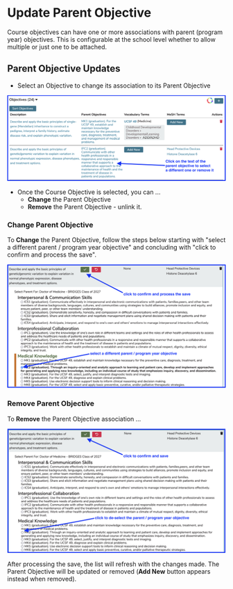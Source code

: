 # Update Parent Objective

Course objectives can have one or more associations with parent (program year) objectives. This is configurable at the school level whether to allow multiple or just one to be attached.

## Parent Objective Updates

* Select an Objective to change its association to its Parent Objective

![select objective](../../images/course_objectives/select_parent_objective_for_edit.png)

* Once the Course Objective is selected, you can ...
  * **Change** the Parent Objective
  * **Remove** the Parent Objective - unlink it.

### Change Parent Objective

To **Change** the Parent Objective, follow the steps below starting with "select a different parent / program year objective" and concluding with "click to confirm and process the save".

![select new parent / program year objective](../../images/course_objectives/select_new_parent.png)

### Remove Parent Objective 

To **Remove** the Parent Objective association ...

![Remove Parent Objective](../../images/course_objectives/remove_parent_objective.png)

After processing the save, the list will refresh with the changes made. The Parent Objective will be updated or removed (**Add New** button appears instead when removed).
